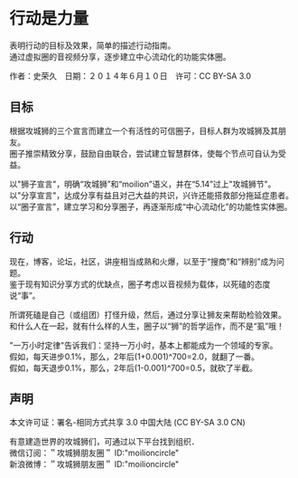 # 行动是力量

表明行动的目标及效果，简单的描述行动指南。  
通过虚拟圈的音视频分享，逐步建立中心流动化的功能实体圈。

作者：史荣久　日期：２０１４年６月１０日　许可：CC BY-SA 3.0

## 目标

根据攻城狮的三个宣言而建立一个有活性的可信圈子，目标人群为攻城狮及其朋友。  
圈子推崇精致分享，鼓励自由联合，尝试建立智慧群体，使每个节点可自认为受益。

以"狮子宣言"，明确“攻城狮”和“moilion”语义，并在“5.14”过上"攻城狮节"。  
以"分享宣言"，达成分享有益且对己大益的共识，兴许还能搭救部分拖延症患者。  
以“圈子宣言”，建立学习和分享圈子，再逐渐形成“中心流动化”的功能性实体圈。  

## 行动

现在，博客，论坛，社区，讲座相当成熟和火爆，以至于“搜商”和“辨别”成为问题。  
鉴于现有知识分享方式的优缺点，圈子考虑以音视频为载体，以死磕的态度说“事”。  

所谓死磕是自己（或组团）打怪升级，然后，通过分享让狮友来帮助检验效果。  
和什么人在一起，就有什么样的人生，圈子以“狮”的哲学运作，而不是“虱”哦！

"一万小时定律"告诉我们：坚持一万小时，基本上都能成为一个领域的专家。  
假如，每天进步0.1%，那么，2年后(1+0.001)^700=2.0，就翻了一番。  
假如，每天退步0.1%，那么，2年后(1-0.001)^700=0.5，就砍了半截。

## 声明

本文许可证：署名-相同方式共享 3.0 中国大陆 (CC BY-SA 3.0 CN)

有意建造世界的攻城狮们，可通过以下平台找到组织．  
微信订阅：＂攻城狮朋友圈＂ ID:"moilioncircle"  
新浪微博：＂攻城狮朋友圈＂ ID:"moilioncircle"